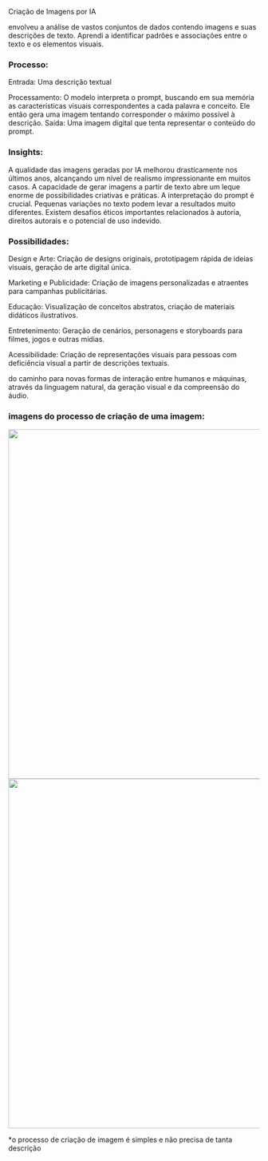 Criação de Imagens por IA

envolveu a análise de vastos conjuntos de dados contendo imagens e suas descrições de texto. Aprendi a identificar padrões e associações entre o texto e os elementos visuais.

<h3>Processo:</h3>

Entrada: Uma descrição textual 

Processamento: O modelo interpreta o prompt, buscando em sua memória as características visuais correspondentes a cada palavra e conceito. Ele então gera uma imagem tentando corresponder o máximo possível à descrição.
Saída: Uma imagem digital que tenta representar o conteúdo do prompt.

<h3>Insights:</h3>
A qualidade das imagens geradas por IA melhorou drasticamente nos últimos anos, alcançando um nível de realismo impressionante em muitos casos.
A capacidade de gerar imagens a partir de texto abre um leque enorme de possibilidades criativas e práticas.
A interpretação do prompt é crucial. Pequenas variações no texto podem levar a resultados muito diferentes.
Existem desafios éticos importantes relacionados à autoria, direitos autorais e o potencial de uso indevido.

<h3>Possibilidades:</h3>
<p>Design e Arte: Criação de designs originais, prototipagem rápida de ideias visuais, geração de arte digital única.</p>

<p>Marketing e Publicidade: Criação de imagens personalizadas e atraentes para campanhas publicitárias.</p>

<p>Educação: Visualização de conceitos abstratos, criação de materiais didáticos ilustrativos.</p>
  
<p>Entretenimento: Geração de cenários, personagens e storyboards para filmes, jogos e outras mídias.</p>

<p>Acessibilidade: Criação de representações visuais para pessoas com deficiência visual a partir de descrições textuais.</p>

<p>do caminho para novas formas de interação entre humanos e máquinas, através da linguagem natural, da geração visual e da compreensão do áudio.</p>

<h3>imagens do processo de criação de uma imagem:</h3>
<div class="img">
  <img src = "https://github.com/user-attachments/assets/77eb9a26-11b8-4293-9015-2800b91e8661"
    width = "700px">
</div>
<div class="img2">
  <img src = "https://github.com/user-attachments/assets/009fdd58-0e1e-455e-a92c-5cf1fc6c2e2d"
    width = "700px">
</div>
<p>*o processo de criação de imagem é simples e não precisa de tanta descrição</p>
